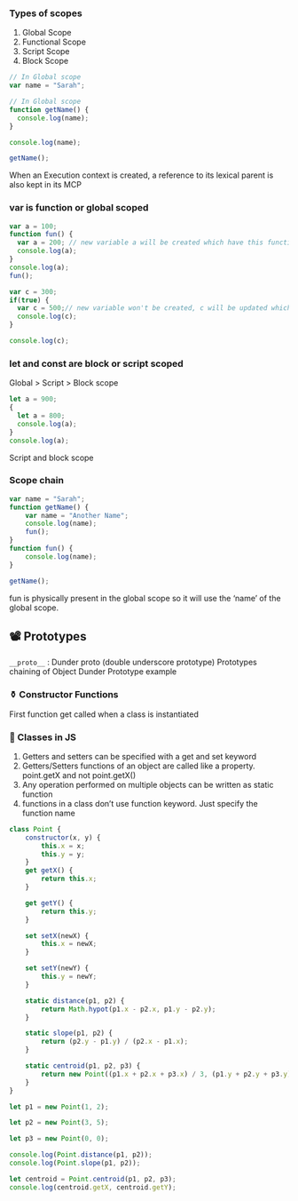 ### Types of scopes
1. Global Scope
2. Functional Scope
3. Script Scope
4. Block Scope

```js
// In Global scope
var name = "Sarah";

// In Global scope
function getName() {
  console.log(name);
}

console.log(name);

getName();
```

When an Execution context is created, a reference to its lexical parent is also kept in its MCP

### var is function or global scoped

```js
var a = 100;
function fun() {
  var a = 200; // new variable a will be created which have this functional scope
  console.log(a);
}
console.log(a);
fun();
```

```js
var c = 300;
if(true) {
  var c = 500;// new variable won't be created, c will be updated which is in global scope
  console.log(c); 
}

console.log(c);
```

### let and const are block or script scoped
Global > Script > Block scope

```js
let a = 900;
{
  let a = 800;
  console.log(a);
}
console.log(a);
```

Script and block scope

### Scope chain

```js
var name = "Sarah";
function getName() {
    var name = "Another Name";
    console.log(name);
    fun();
}
function fun() {
    console.log(name);
}

getName();
```
fun is physically present in the global scope so it will use the ‘name’ of the global scope.

## 📽️ Prototypes
`__proto__` : Dunder proto (double underscore prototype)
Prototypes chaining of Object
Dunder Prototype example

### ⚱️ Constructor Functions
First function get called when a class is instantiated

### 🫙 Classes in JS
1. Getters and setters can be specified with a get and set keyword
2. Getters/Setters functions of an object are called like a property. point.getX and not point.getX()
3.  Any operation performed on multiple objects can be written as static function
4.  functions in a class don’t use function keyword. Just specify the function name

```js
class Point {
    constructor(x, y) {
        this.x = x;
        this.y = y;
    }   
    get getX() {
        return this.x;
    }

    get getY() {
        return this.y;
    }

    set setX(newX) {
        this.x = newX;
    }

    set setY(newY) {
        this.y = newY;
    }

    static distance(p1, p2) {
        return Math.hypot(p1.x - p2.x, p1.y - p2.y);
    }

    static slope(p1, p2) { 
        return (p2.y - p1.y) / (p2.x - p1.x);
    }

    static centroid(p1, p2, p3) {
        return new Point((p1.x + p2.x + p3.x) / 3, (p1.y + p2.y + p3.y) / 3);
    }
}

let p1 = new Point(1, 2);

let p2 = new Point(3, 5);

let p3 = new Point(0, 0);

console.log(Point.distance(p1, p2));
console.log(Point.slope(p1, p2));

let centroid = Point.centroid(p1, p2, p3);
console.log(centroid.getX, centroid.getY);
```